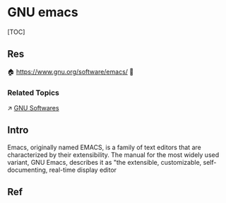 # GNU emacs

[TOC]



## Res
🏠 https://www.gnu.org/software/emacs/
🚧 


### Related Topics
↗ [GNU Softwares](../../../🥷🏼%20Operating%20Systems%20&%20Kernels%20(Engineering%20Part)/Linux%20(Derived%20From%20UNIX%20Family)/🐑%20GNU%20(GNU's%20Not%20Unix)/GNU%20Softwares.md)



## Intro
Emacs, originally named EMACS, is a family of text editors that are characterized by their extensibility. The manual for the most widely used variant, GNU Emacs, describes it as "the extensible, customizable, self-documenting, real-time display editor



## Ref
